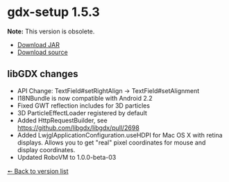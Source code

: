 # gdx-setup 1.5.3

**Note:** This version is obsolete.

* [Download JAR](https://github.com/JavaCakeGames/gdx-setup-archive/blob/main/gdx-setup_1.5.3.jar)
* [Download source](https://github.com/JavaCakeGames/gdx-setup-archive/blob/main/sources/gdx-setup_1.5.3.zip)

## libGDX changes

- API Change: TextField#setRightAlign -> TextField#setAlignment
- I18NBundle is now compatible with Android 2.2
- Fixed GWT reflection includes for 3D particles
- 3D ParticleEffectLoader registered by default
- Added HttpRequestBuilder, see https://github.com/libgdx/libgdx/pull/2698
- Added LwjglApplicationConfiguration.useHDPI for Mac OS X with retina displays. Allows you to get "real" pixel coordinates for mouse and display coordinates.
- Updated RoboVM to 1.0.0-beta-03

[🠔 Back to version list](https://javacakegames.github.io/gdx-setup-archive/)
